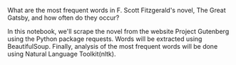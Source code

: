 What are the most frequent words in F. Scott Fitzgerald's novel, The Great Gatsby, and how often do they occur?

In this notebook, we'll scrape the novel from the website Project Gutenberg using the Python package requests. Words will be extracted using BeautifulSoup. Finally, analysis of the most frequent words will be done using Natural Language Toolkit(nltk).
